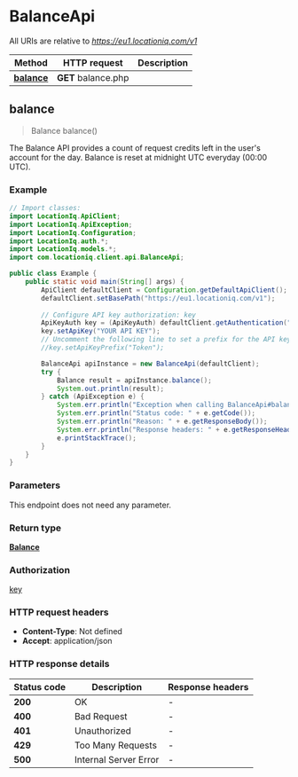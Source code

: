 # BalanceApi

All URIs are relative to *https://eu1.locationiq.com/v1*

Method | HTTP request | Description
------------- | ------------- | -------------
[**balance**](BalanceApi.md#balance) | **GET** balance.php | 



## balance

> Balance balance()



The Balance API provides a count of request credits left in the user&#39;s account for the day. Balance is reset at midnight UTC everyday (00:00 UTC).

### Example

```java
// Import classes:
import LocationIq.ApiClient;
import LocationIq.ApiException;
import LocationIq.Configuration;
import LocationIq.auth.*;
import LocationIq.models.*;
import com.locationiq.client.api.BalanceApi;

public class Example {
    public static void main(String[] args) {
        ApiClient defaultClient = Configuration.getDefaultApiClient();
        defaultClient.setBasePath("https://eu1.locationiq.com/v1");
        
        // Configure API key authorization: key
        ApiKeyAuth key = (ApiKeyAuth) defaultClient.getAuthentication("key");
        key.setApiKey("YOUR API KEY");
        // Uncomment the following line to set a prefix for the API key, e.g. "Token" (defaults to null)
        //key.setApiKeyPrefix("Token");

        BalanceApi apiInstance = new BalanceApi(defaultClient);
        try {
            Balance result = apiInstance.balance();
            System.out.println(result);
        } catch (ApiException e) {
            System.err.println("Exception when calling BalanceApi#balance");
            System.err.println("Status code: " + e.getCode());
            System.err.println("Reason: " + e.getResponseBody());
            System.err.println("Response headers: " + e.getResponseHeaders());
            e.printStackTrace();
        }
    }
}
```

### Parameters

This endpoint does not need any parameter.

### Return type

[**Balance**](Balance.md)

### Authorization

[key](../README.md#key)

### HTTP request headers

- **Content-Type**: Not defined
- **Accept**: application/json

### HTTP response details
| Status code | Description | Response headers |
|-------------|-------------|------------------|
| **200** | OK |  -  |
| **400** | Bad Request |  -  |
| **401** | Unauthorized |  -  |
| **429** | Too Many Requests |  -  |
| **500** | Internal Server Error |  -  |

